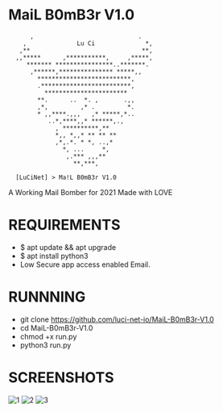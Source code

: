 # MaiL B0mB3r V1.0
          ,                             .         
        ,              Lu Ci              *,      
       ,**                               **,      
      ,,*****      ,***********,     ,*****,      
         ******* ****************..*******.       
          ,******,*************** *****,,         
            **************************,           
            .*************************,           
              ***********************             
            **.      ..  *. ,       .,,           
            ,*,         ,* .         *.           
            * ,,****.,,,   ,* *****,*..           
               ..*,****,,* ******,.,              
                 , **********,**                  
                 *,, *,,* ** ** **                
                 ,*,.*. * *, ..,*                 
                   *, ...     *,                  
                    ,.*** ,,,**                   
                      **,***,                      
                      
      [LuCiNet] > Ma!L B0mB3r V1.0


A Working Mail Bomber for 2021
Made with LOVE

# REQUIREMENTS
* $ apt update && apt upgrade
* $ apt install python3
* Low Secure app access enabled Email.

# RUNNNING
* git clone https://github.com/luci-net-io/MaiL-B0mB3r-V1.0
* cd MaiL-B0mB3r-V1.0
* chmod +x run.py
* python3 run.py

# SCREENSHOTS



![1](https://user-images.githubusercontent.com/91286508/135711142-58d6cb54-84e0-47ec-9c95-f1e4585c577b.png)
![2](https://user-images.githubusercontent.com/91286508/135711145-d5c276bb-1e89-456f-ad54-20de9239a379.png)
![3](https://user-images.githubusercontent.com/91286508/135711147-110809a1-c9dc-475c-bdaa-6b2a810621fc.png)
